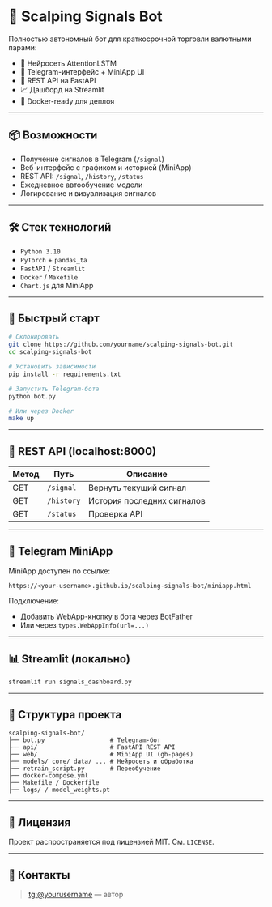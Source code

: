 # 🤖 Scalping Signals Bot

Полностью автономный бот для краткосрочной торговли валютными парами:
- 🚀 Нейросеть AttentionLSTM
- 📲 Telegram-интерфейс + MiniApp UI
- 🔁 REST API на FastAPI
- 📈 Дашборд на Streamlit
- 🐳 Docker-ready для деплоя

---

## 📦 Возможности

- Получение сигналов в Telegram (`/signal`)
- Веб-интерфейс с графиком и историей (MiniApp)
- REST API: `/signal`, `/history`, `/status`
- Ежедневное автообучение модели
- Логирование и визуализация сигналов

---

## 🛠️ Стек технологий

- `Python 3.10`
- `PyTorch` + `pandas_ta`
- `FastAPI` / `Streamlit`
- `Docker` / `Makefile`
- `Chart.js` для MiniApp

---

## 🚀 Быстрый старт

```bash
# Склонировать
git clone https://github.com/yourname/scalping-signals-bot.git
cd scalping-signals-bot

# Установить зависимости
pip install -r requirements.txt

# Запустить Telegram-бота
python bot.py

# Или через Docker
make up
```

---

## 🔌 REST API (localhost:8000)

| Метод | Путь         | Описание                 |
|--------|--------------|--------------------------|
| GET    | `/signal`    | Вернуть текущий сигнал   |
| GET    | `/history`   | История последних сигналов |
| GET    | `/status`    | Проверка API             |

---

## 📲 Telegram MiniApp

MiniApp доступен по ссылке:
```
https://<your-username>.github.io/scalping-signals-bot/miniapp.html
```

Подключение:
- Добавить WebApp-кнопку в бота через BotFather
- Или через `types.WebAppInfo(url=...)`

---

## 📊 Streamlit (локально)
```bash
streamlit run signals_dashboard.py
```

---

## 📂 Структура проекта

```
scalping-signals-bot/
├── bot.py                  # Telegram-бот
├── api/                    # FastAPI REST API
├── web/                    # MiniApp UI (gh-pages)
├── models/ core/ data/ ... # Нейросеть и обработка
├── retrain_script.py       # Переобучение
├── docker-compose.yml
├── Makefile / Dockerfile
├── logs/ / model_weights.pt
```

---

## 📄 Лицензия

Проект распространяется под лицензией MIT. См. `LICENSE`.

---

## 💬 Контакты

> [tg:@yourusername](https://t.me/yourusername) — автор
